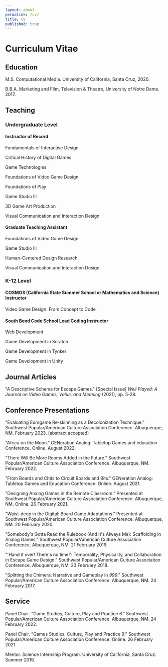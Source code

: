 ```yaml
---
layout: about
permalink: /cv/
title: CV
published: true
---
```


# Curriculum Vitae

## Education

M.S. Computational Media. University of California, Santa Cruz, 2020.

B.B.A. Marketing and Film, Television & Theatre, University of Notre Dame. 2017.

## Teaching

### Undergraduate Level

#### Instructor of Record

Fundamentals of Interactive Design

Critical History of Digital Games

Game Technologies

Foundations of Video Game Design

Foundations of Play

Game Studio III

3D Game Art Production

Visual Communication and Interaction Design

#### Graduate Teaching Assistant

Foundations of Video Game Design

Game Studio III

Human-Centered Design Research

Visual Communication and Interaction Design

### K-12 Level

#### COSMOS (California State Summer School or Mathematics and Science) Instructor         

Video Game Design: From Concept to Code      

#### South Bend Code School Lead Coding Instructor

Web Development

Game Development in Scratch

Game Development in Tynker

Game Development in Unity 


## Journal Articles

"A Descriptive Schema for Escape Games." \[Special Issue\] *Well Played: A Journal on Video Games, Value, and Meaning* (2021), pp. 5-28.

## Conference Presentations

"Evaluating Eurogame Re-skinning as a Decolonization Technique." Southwest Popular/American Culture Association Conference. Albuquerque, NM. February 2023. (abstract accepted)

"Africa on the Moon." GENeration Analog: Tabletop Games and education Conference. Online. August 2022.

"There Will Be More Rooms Added in the Future." Southwest Popular/American Culture Association Conference. Albuquerque, NM. February 2022.

"From Boards and Chits to Circuit Boards and Bits." GENeration Analog: Tabletop Games and Education Conference. Online. August 2021.

"Designing Analog Games in the Remote Classroom." Presented at Southwest Popular/American Culture Association Conference. Albuquerque, NM. Online. 26 February 2021.

"Waist-deep in the Digital: Board Game Adaptations." Presented at Southwest Popular/American Culture Association Conference. Albuquerque, NM. 20 February 2020.

"Somebody's Gotta Read the Rulebook (And It's Always Me): Scaffolding in Analog Games." Southwest Popular/American Culture Association Conference. Albuquerque, NM. 21 February 2019.

"'Hand it over! There's no time!': Temporality, Physicality, and Collaboration in Escape Game Design." Southwest Popular/American Culture Association Conference. Albuquerque, NM. 23 February 2018.

"Splitting the Chimera: Narrative and Gameplay in *999*." Southwest Popular/American Culture Association Conference. Albuquerque, NM. 24 February 2017.

## Service

Panel Chair. "Game Studies, Culture, Play and Practice 6." Southwest Popular/American Culture Association Conference. Albuquerque, NM. 24 February 2022.

Panel Chair. "Games Studies, Culture, Play and Practice 9." Southwest Popular/American Culture Association Conference. Online. 26 February 2021.

Mentor. Science Internship Program. University of California, Santa Cruz. Summer 2019.